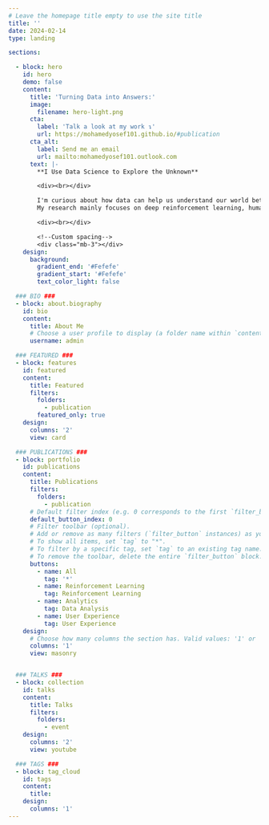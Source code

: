 ```yaml
---
# Leave the homepage title empty to use the site title
title: ''
date: 2024-02-14
type: landing

sections:

  - block: hero
    id: hero
    demo: false
    content:
      title: 'Turning Data into Answers:'
      image:
        filename: hero-light.png
      cta:
        label: 'Talk a look at my work ↴'
        url: https://mohamedyosef101.github.io/#publication
      cta_alt:
        label: Send me an email
        url: mailto:mohamedyosef101.outlook.com
      text: |-
        **I Use Data Science to Explore the Unknown**

        <div><br></div>

        I'm curious about how data can help us understand our world better (more importantly: the human brain). 
        My research mainly focuses on deep reinforcement learning, human-AI interaction, and sometimes computational neuroscience.

        <div><br></div>

        <!--Custom spacing-->
        <div class="mb-3"></div>
    design:
      background:
        gradient_end: '#Fefefe'
        gradient_start: '#Fefefe'
        text_color_light: false

  ### BIO ###
  - block: about.biography
    id: bio
    content:
      title: About Me
      # Choose a user profile to display (a folder name within `content/authors/`)
      username: admin

  ### FEATURED ###
  - block: features
    id: featured
    content:
      title: Featured
      filters:
        folders:
          - publication
        featured_only: true
    design:
      columns: '2'
      view: card

  ### PUBLICATIONS ###
  - block: portfolio
    id: publications
    content:
      title: Publications
      filters:
        folders:
          - publication
      # Default filter index (e.g. 0 corresponds to the first `filter_button` instance below).
      default_button_index: 0
      # Filter toolbar (optional).
      # Add or remove as many filters (`filter_button` instances) as you like.
      # To show all items, set `tag` to "*".
      # To filter by a specific tag, set `tag` to an existing tag name.
      # To remove the toolbar, delete the entire `filter_button` block.
      buttons:
        - name: All
          tag: '*'
        - name: Reinforcement Learning
          tag: Reinforcement Learning
        - name: Analytics
          tag: Data Analysis
        - name: User Experience
          tag: User Experience
    design:
      # Choose how many columns the section has. Valid values: '1' or '2'.
      columns: '1'
      view: masonry


  ### TALKS ### 
  - block: collection
    id: talks
    content: 
      title: Talks
      filters: 
        folders: 
          - event
    design: 
      columns: '2'
      view: youtube

  ### TAGS ###
  - block: tag_cloud
    id: tags
    content:
      title: 
    design:
      columns: '1'
---
```

